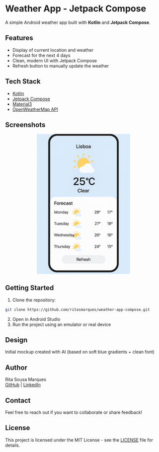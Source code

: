 # Weather App - Jetpack Compose
A simple Android weather app built with **Kotlin** and **Jetpack Compose**.

## Features
- Display of current location and weather
- Forecast for the next 4 days
- Clean, modern UI with Jetpack Compose
- Refresh button to manually update the weather

## Tech Stack
- [Kotlin](https://kotlinlang.org/)
- [Jetpack Compose](https://developer.android.com/jetpack/compose)
- [Material3](https://m3.material.io/)
- [OpenWeatherMap API](https://openweathermap.org/api)

## Screenshots
<p align="center">
  <img src="docs/mockup.png" alt="Weather App Mockup" width="300"/>
</p>

## Getting Started
1. Clone the repository:
```bash
git clone https://github.com/ritasmarques/weather-app-compose.git
```
2. Open in Android Studio
3. Run the project using an emulator or real device

## Design
Initial mockup created with AI (based on soft blue gradients + clean font)

## Author
Rita Sousa Marques  
[GitHub](https://github.com/ritasmarques) | [LinkedIn](https://www.linkedin.com/in/rita-de-sousa-marques/)

## Contact
Feel free to reach out if you want to collaborate or share feedback!

## License
This project is licensed under the MIT License - see the [LICENSE](LICENSE) file for details.
